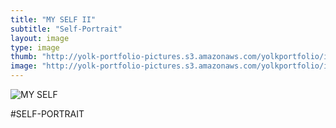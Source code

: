 ```yaml
---
title: "MY SELF II"
subtitle: "Self-Portrait"
layout: image
type: image
thumb: "http://yolk-portfolio-pictures.s3.amazonaws.com/yolkportfolio/image/MYSELFII-thumb.jpg"
image: "http://yolk-portfolio-pictures.s3.amazonaws.com/yolkportfolio/image/MYSELFII-small.jpg"
---
```



![MY SELF](https://s3.amazonaws.com/yolk-portfolio-pictures/yolkportfolio/MYSELFII-small.jpg)

#SELF-PORTRAIT
